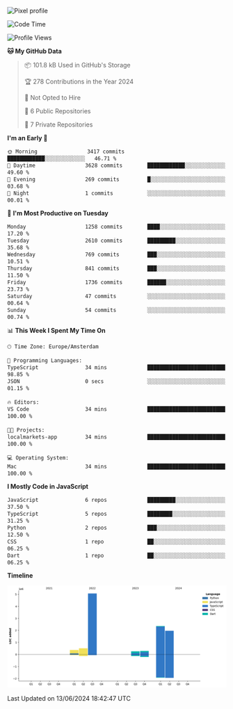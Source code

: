 ![Pixel profile](https://pixel-profile.vercel.app/api/github-stats?username=Atchferox&screen_effect=true&theme=rainbow
)


<!--START_SECTION:waka-->
![Code Time](http://img.shields.io/badge/Code%20Time-388%20hrs%207%20mins-blue)

![Profile Views](http://img.shields.io/badge/Profile%20Views-1-blue)

**🐱 My GitHub Data** 

> 📦 101.8 kB Used in GitHub's Storage 
 > 
> 🏆 278 Contributions in the Year 2024
 > 
> 🚫 Not Opted to Hire
 > 
> 📜 6 Public Repositories 
 > 
> 🔑 7 Private Repositories 
 > 
**I'm an Early 🐤** 

```text
🌞 Morning                3417 commits        ████████████░░░░░░░░░░░░░   46.71 % 
🌆 Daytime                3628 commits        ████████████░░░░░░░░░░░░░   49.60 % 
🌃 Evening                269 commits         █░░░░░░░░░░░░░░░░░░░░░░░░   03.68 % 
🌙 Night                  1 commits           ░░░░░░░░░░░░░░░░░░░░░░░░░   00.01 % 
```
📅 **I'm Most Productive on Tuesday** 

```text
Monday                   1258 commits        ████░░░░░░░░░░░░░░░░░░░░░   17.20 % 
Tuesday                  2610 commits        █████████░░░░░░░░░░░░░░░░   35.68 % 
Wednesday                769 commits         ███░░░░░░░░░░░░░░░░░░░░░░   10.51 % 
Thursday                 841 commits         ███░░░░░░░░░░░░░░░░░░░░░░   11.50 % 
Friday                   1736 commits        ██████░░░░░░░░░░░░░░░░░░░   23.73 % 
Saturday                 47 commits          ░░░░░░░░░░░░░░░░░░░░░░░░░   00.64 % 
Sunday                   54 commits          ░░░░░░░░░░░░░░░░░░░░░░░░░   00.74 % 
```


📊 **This Week I Spent My Time On** 

```text
🕑︎ Time Zone: Europe/Amsterdam

💬 Programming Languages: 
TypeScript               34 mins             █████████████████████████   98.85 % 
JSON                     0 secs              ░░░░░░░░░░░░░░░░░░░░░░░░░   01.15 % 

🔥 Editors: 
VS Code                  34 mins             █████████████████████████   100.00 % 

🐱‍💻 Projects: 
localmarkets-app         34 mins             █████████████████████████   100.00 % 

💻 Operating System: 
Mac                      34 mins             █████████████████████████   100.00 % 
```

**I Mostly Code in JavaScript** 

```text
JavaScript               6 repos             █████████░░░░░░░░░░░░░░░░   37.50 % 
TypeScript               5 repos             ████████░░░░░░░░░░░░░░░░░   31.25 % 
Python                   2 repos             ███░░░░░░░░░░░░░░░░░░░░░░   12.50 % 
CSS                      1 repo              ██░░░░░░░░░░░░░░░░░░░░░░░   06.25 % 
Dart                     1 repo              ██░░░░░░░░░░░░░░░░░░░░░░░   06.25 % 
```



**Timeline**

![Lines of Code chart](https://raw.githubusercontent.com/Atchferox/Atchferox/main/assets/bar_graph.png)


 Last Updated on 13/06/2024 18:42:47 UTC
<!--END_SECTION:waka-->
